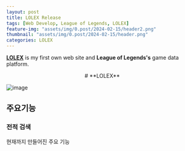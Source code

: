 ```yaml
---
layout: post
title: LOLEX Release
tags: [Web Develop, League of Legends, LOLEX]
feature-img: "assets/img/0.post/2024-02-15/header2.png"
thumbnail: "assets/img/0.post/2024-02-15/header.png"
categories: LOLEX
---
```


[**LOLEX**](http://ko-web.com/lolex) is my first own web site and **League of Legends's** game data platform. <br>


<center> # **LOLEX** </center>

![image](https://github.com/KoderWiki/koderwiki.github.io/assets/153072257/5548d932-6481-4596-831e-e6a52d003209)




## 주요기능

### 전적 검색

현재까지 만들어진 주요 기능
